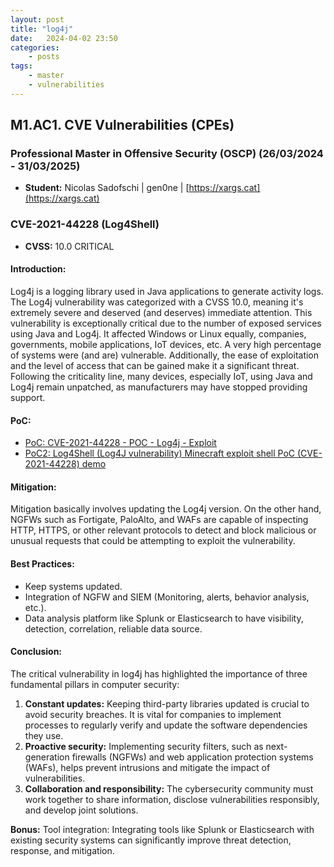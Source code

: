 ```yaml
---
layout: post
title: "log4j"
date:	2024-04-02 23:50
categories:
    - posts
tags:
    - master
    - vulnerabilities
---
```


## M1.AC1. CVE Vulnerabilities (CPEs)

### Professional Master in Offensive Security (OSCP) (26/03/2024 - 31/03/2025)

- **Student:** Nicolas Sadofschi | gen0ne | [https://xargs.cat](https://xargs.cat)

### CVE-2021-44228 (Log4Shell)

- **CVSS:** 10.0 CRITICAL

#### Introduction:

Log4j is a logging library used in Java applications to generate activity logs. The Log4j vulnerability was categorized with a CVSS 10.0, meaning it's extremely severe and deserved (and deserves) immediate attention. This vulnerability is exceptionally critical due to the number of exposed services using Java and Log4j. It affected Windows or Linux equally, companies, governments, mobile applications, IoT devices, etc. A very high percentage of systems were (and are) vulnerable. Additionally, the ease of exploitation and the level of access that can be gained make it a significant threat. Following the criticality line, many devices, especially IoT, using Java and Log4j remain unpatched, as manufacturers may have stopped providing support.

#### PoC:

- [PoC: CVE-2021-44228 - POC - Log4j - Exploit](https://www.youtube.com/watch?v=sSAyfj9gbqA)
- [PoC2: Log4Shell (Log4J vulnerability) Minecraft exploit shell PoC (CVE-2021-44228) demo](https://www.youtube.com/watch?v=060VHbjbmjM)

#### Mitigation:

Mitigation basically involves updating the Log4j version. On the other hand, NGFWs such as Fortigate, PaloAlto, and WAFs are capable of inspecting HTTP, HTTPS, or other relevant protocols to detect and block malicious or unusual requests that could be attempting to exploit the vulnerability.

#### Best Practices:

- Keep systems updated.
- Integration of NGFW and SIEM (Monitoring, alerts, behavior analysis, etc.).
- Data analysis platform like Splunk or Elasticsearch to have visibility, detection, correlation, reliable data source.

#### Conclusion:

The critical vulnerability in log4j has highlighted the importance of three fundamental pillars in computer security:

1. **Constant updates:** Keeping third-party libraries updated is crucial to avoid security breaches. It is vital for companies to implement processes to regularly verify and update the software dependencies they use.
2. **Proactive security:** Implementing security filters, such as next-generation firewalls (NGFWs) and web application protection systems (WAFs), helps prevent intrusions and mitigate the impact of vulnerabilities.
3. **Collaboration and responsibility:** The cybersecurity community must work together to share information, disclose vulnerabilities responsibly, and develop joint solutions.

**Bonus:** Tool integration: Integrating tools like Splunk or Elasticsearch with existing security systems can significantly improve threat detection, response, and mitigation.
